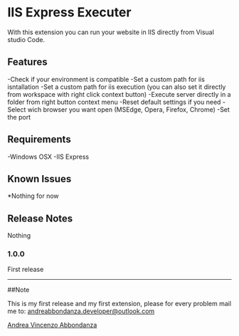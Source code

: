 # IIS Express Executer 

With this extension you can run your website in IIS directly from Visual studio Code.

## Features

-Check if your environment is compatible
-Set a custom path for iis isntallation
-Set a custom path for iis execution (you can also set it directly from workspace with right click context button)
-Execute server directly in a folder from right button context menu
-Reset default settings if you need
-Select wich browser you want open (MSEdge, Opera, Firefox, Chrome)
-Set the port

## Requirements

-Windows OSX
-IIS Express

## Known Issues

*Nothing for now

## Release Notes

Nothing

### 1.0.0

First release

-----------------------------------------------------------------------------------------------------------

##Note

This is my first release and my first extension, please for every problem mail me to: andreabbondanza.developer@outlook.com

[Andrea Vincenzo Abbondanza](http://www.andrewdev.eu)